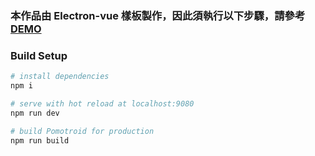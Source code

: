 ### 本作品由 Electron-vue 樣板製作，因此須執行以下步驟，請參考 [DEMO](https://www.loom.com/share/498631b6d04742d99ff5ff57c874efe7)

### Build Setup

```bash
# install dependencies
npm i

# serve with hot reload at localhost:9080
npm run dev

# build Pomotroid for production
npm run build
```
